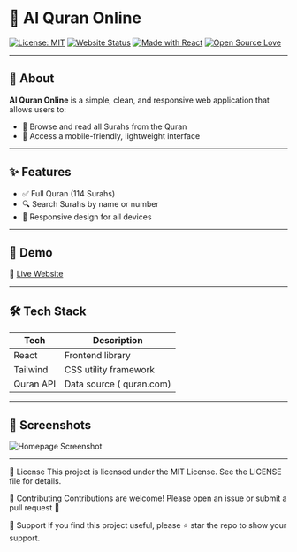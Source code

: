# 📖 Al Quran Online

[![License: MIT](https://img.shields.io/badge/License-MIT-green.svg)](LICENSE)
[![Website Status](https://img.shields.io/website-up-down-green-red/http/yourwebsite.com.svg)]([https://yourwebsite.com](https://al-quran-gold.vercel.app/))
[![Made with React](https://img.shields.io/badge/Made%20with-React-blue.svg)](https://reactjs.org/)
[![Open Source Love](https://img.shields.io/badge/Open%20Source-%F0%9F%92%9A-brightgreen.svg)](https://github.com/m-zohaibali/al-quran)

---

## 🌙 About

**Al Quran Online** is a simple, clean, and responsive web application that allows users to:

- 📜 Browse and read all Surahs from the Quran
- 📱 Access a mobile-friendly, lightweight interface

---

## ✨ Features

- ✅ Full Quran (114 Surahs)
- 🔍 Search Surahs by name or number
- 📱 Responsive design for all devices

---

## 🚀 Demo

🔗 [Live Website](https://al-quran-gold.vercel.app/)

---

## 🛠️ Tech Stack

| Tech      | Description                |
|-----------|----------------------------|
| React     | Frontend library           |
| Tailwind  | CSS utility framework      |
| Quran API | Data source ( quran.com)   |

---

## 📸 Screenshots

![Homepage Screenshot](/screenshots/homepage.png)

---


📜 License
This project is licensed under the MIT License.
See the LICENSE file for details.

🤲 Contributing
Contributions are welcome!
Please open an issue or submit a pull request 🙌

💖 Support
If you find this project useful, please ⭐ star the repo to show your support.
